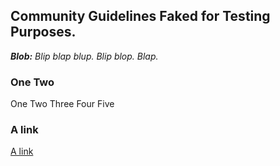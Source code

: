 Community Guidelines Faked for Testing Purposes.
--------------------

_**Blob:** Blip blap blup. Blip blop. Blap._

### One Two

One Two Three Four Five

### A link

[A link](https://www.google.com/teapot)
